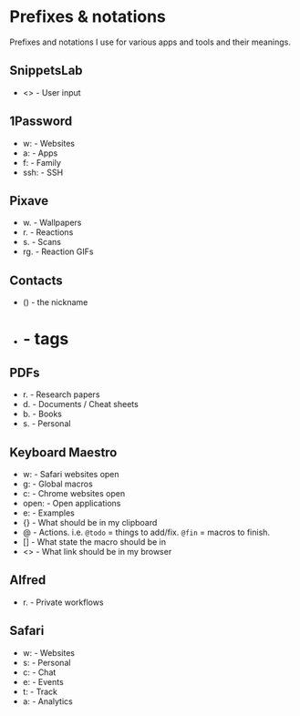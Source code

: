 # Prefixes & notations
Prefixes and notations I use for various apps and tools and their meanings.

## SnippetsLab
- <> - User input

## 1Password
- w: - Websites
- a: - Apps
- f: - Family
- ssh: - SSH

## Pixave
- w. - Wallpapers
- r. - Reactions
- s. - Scans
- rg. - Reaction GIFs

## Contacts
- () - the nickname
- # - tags

## PDFs
- r. - Research papers
- d. - Documents / Cheat sheets
- b. - Books
- s. - Personal

## Keyboard Maestro
- w: - Safari websites open
- g: - Global macros
- c: - Chrome websites open
- open: - Open applications
- e: - Examples
- {} - What should be in my clipboard
- @ - Actions. i.e. `@todo` = things to add/fix. `@fin` = macros to finish.
- [] - What state the macro should be in
- <> - What link should be in my browser

## Alfred
- r. - Private workflows

## Safari
- w: - Websites
- s: - Personal
- c: - Chat
- e: - Events
- t: - Track
- a: - Analytics